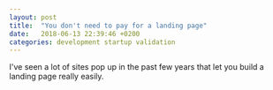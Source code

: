 ```yaml
---
layout: post
title:  "You don't need to pay for a landing page"
date:   2018-06-13 22:39:46 +0200
categories: development startup validation
---
```


I've seen a lot of sites pop up in the past few years that let you build a landing page really easily.
